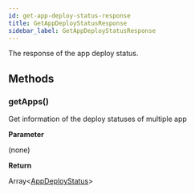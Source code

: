 ```yaml
---
id: get-app-deploy-status-response
title: GetAppDeployStatusResponse
sidebar_label: GetAppDeployStatusResponse
---
```


The response of the app deploy status.

## Methods

### getApps()

Get information of the deploy statuses of multiple app

**Parameter**

(none)

**Return**

Array<[AppDeployStatus](./app-deploy-status)\>
